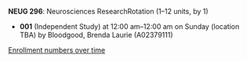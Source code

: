 **NEUG 296**: Neurosciences ResearchRotation (1–12 units, by 1)

- **001** (Independent Study) at 12:00 am–12:00 am on Sunday (location TBA) by Bloodgood, Brenda Laurie (A02379111)

[Enrollment numbers over time](./NEUG296.tsv)
